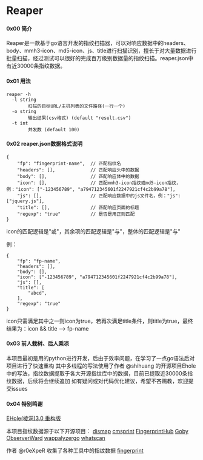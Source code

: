 # Reaper

#### 0x00 简介
Reaper是一款基于go语言开发的指纹扫描器，可以对响应数据中的headers、body、mmh3-icon、md5-icon、js、title进行扫描识别，擅长于对大量数据进行批量扫描，经过测试可以很好的完成百万级别数据量的指纹扫描。reaper.json中有近30000条指纹数据。

#### 0x01 用法
```shell
reaper -h
  -l string
        扫描的目标URL/主机列表的文件路径(一行一个)
  -o string
        输出结果(csv格式) (default "result.csv")
  -t int
        并发数 (default 100)
```

#### 0x02 reaper.json数据格式说明
```shell
{
    "fp": "fingerprint-name",  // 匹配指纹名
    "headers": [],             // 匹配响应头中的数据
    "body": [],                // 匹配响应体中的数据
    "icon": [],                // 匹配mmh3-icon指纹或md5-icon指纹，例："icon": ["-123456789", "a794712345601f2247921cf4c2b99a78"], 
    "js": [],                  // 匹配响应数据中的js文件名，例："js": ["jquery.js"],   
    "title": [],               // 匹配响应页面的标题
    "regexp": "true"           // 是否是用正则匹配
}
```

icon的匹配逻辑是"或"，其余项的匹配逻辑是"与"，整体的匹配逻辑是"与" 

例：
```shell
{
    "fp": "fp-name",
    "headers": [],
    "body": [],
    "icon": ["-123456789", "a794712345601f2247921cf4c2b99a78"],
    "js": [],
    "title": [
        "abcd",
    ],
    "regexp": "true"
}
```
icon只需满足其中之一则icon为true，若再次满足title条件，则title为true，最终结果为：icon && title --> fp-name

#### 0x03 前人栽树、后人乘凉
本项目最初是用的python进行开发，后由于效率问题，在学习了一点go语法后对项目进行了快速重构
其中多线程的写法使用了作者 @shihuang 的开源项目Ehole中的写法，指纹数据提取于各大开源指纹库中的数据，目前已提取近30000条指纹数据，后续将会继续追加
如有疑问或对代码优化建议，希望不吝赐教，欢迎提交issues

#### 0x04 特别鸣谢
[EHole(棱洞)3.0 重构版](https://github.com/EdgeSecurityTeam/EHole)

本项目指纹数据源于以下开源项目：
[dismap](https://github.com/zhzyker/dismap)
[cmsprint](https://github.com/Lucifer1993/cmsprint)
[FingerprintHub](https://github.com/0x727/FingerprintHub)
[Goby](https://github.com/gobysec/GobyVuls)
[ObserverWard](https://github.com/0x727/ObserverWard)
[wappalyzergo](https://github.com/projectdiscovery/wappalyzergo)
[whatscan](https://github.com/killmonday/whatscan)

作者 @r0eXpeR 收集了各种工具中的指纹数据
[fingerprint](https://github.com/r0eXpeR/fingerprint)
